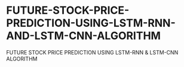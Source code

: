 # FUTURE-STOCK-PRICE-PREDICTION-USING-LSTM-RNN-AND-LSTM-CNN-ALGORITHM
FUTURE STOCK PRICE PREDICTION USING LSTM-RNN &amp; LSTM-CNN ALGORITHM
